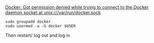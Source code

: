  
[Docker: Got permission denied while trying to connect to the Docker daemon socket at unix:///var/run/docker.sock](https://stackoverflow.com/questions/47854463/docker-got-permission-denied-while-trying-to-connect-to-the-docker-daemon-socke)  
  
  
```  
sudo groupadd docker  
sudo usermod -a -G docker $USER  
```  
  
Then restart/ log out and log in